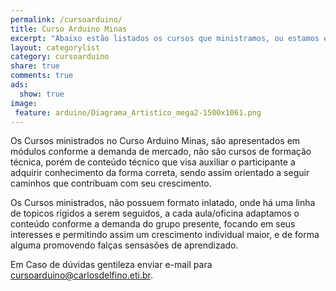 ```yaml
---
permalink: /cursoarduino/
title: Curso Arduino Minas
excerpt: "Abaixo estão listados os cursos que ministramos, ou estamos elaborando, use o campo comentário para obter mais informações."
layout: categorylist
category: cursoarduino
share: true
comments: true
ads:
  show: true 
image:
 feature: arduino/Diagrama_Artistico_mega2-1500x1061.png
--- 
```


Os Cursos ministrados no Curso Arduino Minas, são apresentados em 
módulos conforme a demanda de mercado, não são cursos de formação
técnica, porém de conteúdo técnico que visa auxiliar o participante
a adquirir conhecimento da forma correta, sendo assim orientado
a seguir caminhos que contribuam com seu crescimento.

Os Cursos ministrados, não possuem formato inlatado, onde há uma linha 
de topicos rigidos a serem seguidos, a cada aula/oficina adaptamos o 
conteúdo conforme a demanda do grupo presente, focando em seus interesses
e permitindo assim um crescimento individual maior, e de forma alguma
promovendo falças sensasões de aprendizado.

Em Caso de dúvidas gentileza enviar e-mail para <a href="mailto:consultoria@carlosdelfino.eti.br">cursoarduino@carlosdelfino.eti.br</a>.